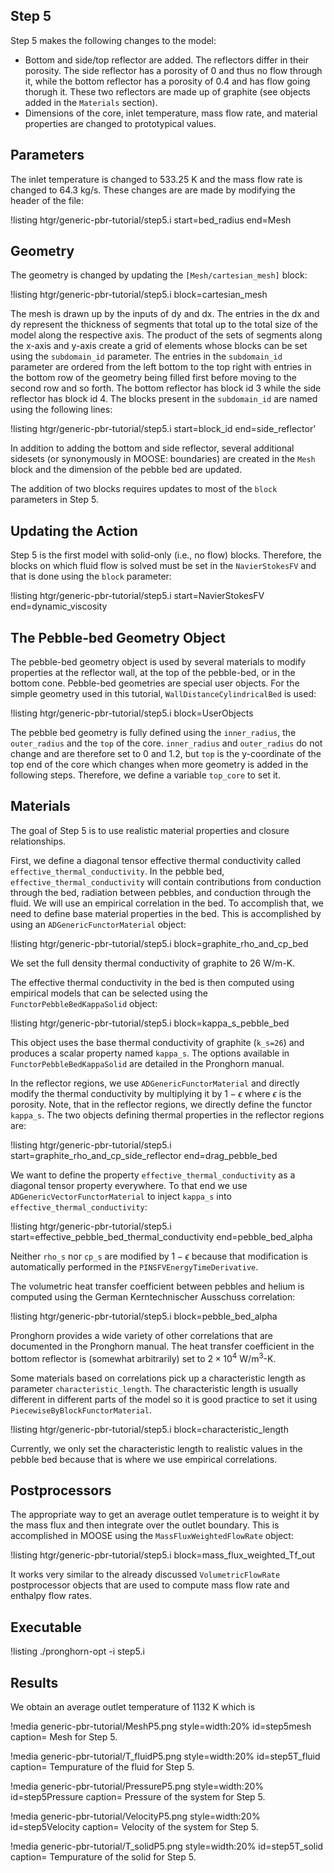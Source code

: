 ## Step 5

Step 5 makes the following changes to the model:

- Bottom and side/top reflector are added. The reflectors differ in their porosity. The side reflector has a porosity of 0 and thus no flow through it, while the bottom reflector has a porosity of 0.4 and has flow going thorugh it. These two reflectors are made up of graphite (see objects added in the `Materials` section).
- Dimensions of the core, inlet temperature, mass flow rate, and material properties are changed to prototypical values.

## Parameters

The inlet temperature is changed to $533.25$ K and the mass flow rate is changed to $64.3$ kg/s. These changes are are made by modifying the header of the file:

!listing htgr/generic-pbr-tutorial/step5.i start=bed_radius end=Mesh

## Geometry

The geometry is changed by updating the `[Mesh/cartesian_mesh]` block:

!listing htgr/generic-pbr-tutorial/step5.i block=cartesian_mesh

The mesh is drawn up by the inputs of dy and dx. The entries in the dx and dy represent the thickness of segments that total up to the total size of the model along the respective axis. The product of the sets of segments along the x-axis and y-axis create a grid of elements whose blocks can be set using the `subdomain_id` parameter. The entries in the `subdomain_id` parameter are ordered from the left bottom to the top right with 
entries in the bottom row of the geometry being filled first before moving to the second
row and so forth.
The bottom reflector has block id 3 while the side reflector has block id 4.
The blocks present in the `subdomain_id` are named using the following lines:

!listing htgr/generic-pbr-tutorial/step5.i start=block_id end=side_reflector'

In addition to adding the bottom and side reflector, several additional sidesets (or synonymously in MOOSE: boundaries) are created in the `Mesh` block and the dimension of the pebble bed are updated.

The addition of two blocks requires updates to most of the `block` parameters in Step 5.

## Updating the Action

Step 5 is the first model with solid-only (i.e., no flow) blocks. Therefore, the blocks on which fluid flow is solved must be set in the `NavierStokesFV` and that is done using the `block` parameter:

!listing htgr/generic-pbr-tutorial/step5.i start=NavierStokesFV end=dynamic_viscosity

## The Pebble-bed Geometry Object

The pebble-bed geometry object is used by several materials to modify properties at the
reflector wall, at the top of the pebble-bed, or in the bottom cone. 
Pebble-bed geometries are special user objects. 
For the simple geometry used in this tutorial, `WallDistanceCylindricalBed` is used:

!listing htgr/generic-pbr-tutorial/step5.i block=UserObjects

The pebble bed geometry is fully defined using the `inner_radius`, the `outer_radius` and the `top` of the core. `inner_radius` and `outer_radius` do not change and 
are therefore set to $0$ and $1.2$, but `top` is the y-coordinate of the top end
of the core which changes when more geometry is added in the following steps. Therefore,
we define a variable `top_core` to set it.

## Materials

The goal of Step 5 is to use realistic material properties and closure relationships.

First, we define a diagonal tensor effective thermal conductivity called `effective_thermal_conductivity`. In the 
pebble bed, `effective_thermal_conductivity` will contain contributions from conduction through the bed,
radiation between pebbles, and conduction through the fluid. We will use an empirical correlation in the bed.
To accomplish that, we need to define base material properties in the bed. This is accomplished by using an
`ADGenericFunctorMaterial` object:

!listing htgr/generic-pbr-tutorial/step5.i block=graphite_rho_and_cp_bed

We set the full density thermal conductivity of graphite to $26$ W/m-K.

The effective thermal conductivity in the bed is then computed using empirical models that can be
selected using the `FunctorPebbleBedKappaSolid` object:

!listing htgr/generic-pbr-tutorial/step5.i block=kappa_s_pebble_bed

This object uses the base thermal conductivity of graphite (`k_s=26`)
and produces a scalar property named `kappa_s`. The options available in
`FunctorPebbleBedKappaSolid` are detailed in the Pronghorn manual.

In the reflector regions, we use `ADGenericFunctorMaterial` and directly modify the thermal
conductivity by multiplying it by $1 - \epsilon$ where $\epsilon$ is the porosity. Note, that in the
reflector regions, we directly define the functor `kappa_s`. The two objects defining thermal
properties in the reflector regions are:

!listing htgr/generic-pbr-tutorial/step5.i start=graphite_rho_and_cp_side_reflector end=drag_pebble_bed

We want to define the property `effective_thermal_conductivity` as a 
diagonal tensor property everywhere. To that end we use `ADGenericVectorFunctorMaterial` to inject `kappa_s` into `effective_thermal_conductivity`:

!listing htgr/generic-pbr-tutorial/step5.i start=effective_pebble_bed_thermal_conductivity end=pebble_bed_alpha

Neither `rho_s` nor `cp_s` are modified by $1 - \epsilon$ because that modification is automatically
performed in the `PINSFVEnergyTimeDerivative`.

The volumetric heat transfer coefficient between pebbles and helium is computed
using the German Kerntechnischer Ausschuss correlation:

!listing htgr/generic-pbr-tutorial/step5.i block=pebble_bed_alpha

Pronghorn provides a wide variety of other correlations that are documented
in the Pronghorn manual.
The heat transfer coefficient in the bottom reflector is (somewhat arbitrarily)
set to $2 \times 10^4$ W/m$^3$-K.

Some materials based on correlations pick up a characteristic length as parameter `characteristic_length`. The characteristic length is usually different in different
parts of the model so it is good practice to set it using `PiecewiseByBlockFunctorMaterial`. 

!listing htgr/generic-pbr-tutorial/step5.i block=characteristic_length

Currently, we only set the characteristic length to realistic values in the pebble
bed because that is where we use empirical correlations.

## Postprocessors

The appropriate way to get an average outlet temperature is to weight it by the mass flux and then integrate over the outlet boundary. This is accomplished in MOOSE using the `MassFluxWeightedFlowRate` object:

!listing htgr/generic-pbr-tutorial/step5.i block=mass_flux_weighted_Tf_out

It works very similar to the already discussed `VolumetricFlowRate` postprocessor objects that are used to compute mass flow rate and enthalpy flow rates.

## Executable

!listing
./pronghorn-opt -i step5.i

## Results

We obtain an average outlet temperature of $1132$ K which is 

!media generic-pbr-tutorial/MeshP5.png
    style=width:20%
    id=step5mesh
    caption= Mesh for Step 5.

!media generic-pbr-tutorial/T_fluidP5.png
    style=width:20%
    id=step5T_fluid
    caption= Tempurature of the fluid for Step 5.
        
!media generic-pbr-tutorial/PressureP5.png
    style=width:20%
    id=step5Pressure
    caption= Pressure of the system for Step 5.

!media generic-pbr-tutorial/VelocityP5.png
    style=width:20%
    id=step5Velocity
    caption= Velocity of the system for Step 5.

!media generic-pbr-tutorial/T_solidP5.png
    style=width:20%
    id=step5T_solid
    caption= Tempurature of the solid for Step 5.    
 